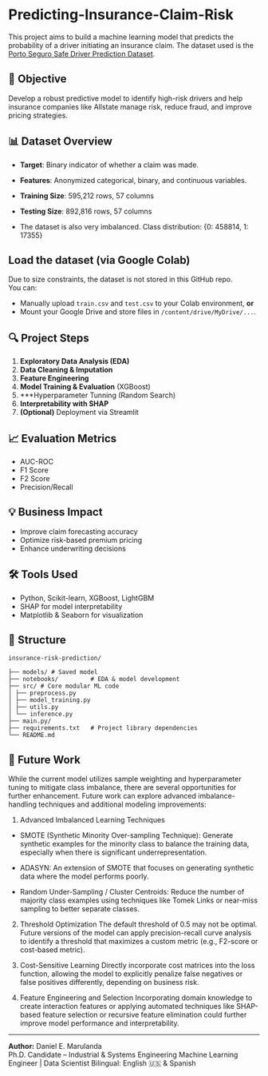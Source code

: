 # Predicting-Insurance-Claim-Risk

This project aims to build a machine learning model that predicts the probability of a driver initiating an insurance claim. The dataset used is the [Porto Seguro Safe Driver Prediction Dataset](https://www.kaggle.com/competitions/porto-seguro-safe-driver-prediction/data).

## 📌 Objective
Develop a robust predictive model to identify high-risk drivers and help insurance companies like Allstate manage risk, reduce fraud, and improve pricing strategies.

## 📊 Dataset Overview
- **Target**: Binary indicator of whether a claim was made.
- **Features**: Anonymized categorical, binary, and continuous variables.
- **Training Size**: 595,212 rows, 57 columns
- **Testing Size**: 892,816 rows, 57 columns

- The dataset is also very imbalanced. Class distribution: {0: 458814, 1: 17355}

## Load the dataset (via Google Colab)

Due to size constraints, the dataset is not stored in this GitHub repo.  
You can:

- Manually upload `train.csv` and `test.csv` to your Colab environment, **or**
- Mount your Google Drive and store files in `/content/drive/MyDrive/...`.

## 🔍 Project Steps
1. **Exploratory Data Analysis (EDA)**
2. **Data Cleaning & Imputation**
3. **Feature Engineering**
4. **Model Training & Evaluation** (XGBoost)
5. ***Hyperparameter Tunning (Random Search)
6. **Interpretability with SHAP**
7. **(Optional)** Deployment via Streamlit

## 📈 Evaluation Metrics
- AUC-ROC
- F1 Score
- F2 Score
- Precision/Recall

## 💡 Business Impact
- Improve claim forecasting accuracy
- Optimize risk-based premium pricing
- Enhance underwriting decisions

## 🛠 Tools Used
- Python, Scikit-learn, XGBoost, LightGBM
- SHAP for model interpretability
- Matplotlib & Seaborn for visualization

## 📂 Structure
```
insurance-risk-prediction/

├── models/ # Saved model
├── notebooks/         # EDA & model development
├── src/ # Core modular ML code
│ ├── preprocess.py
│ ├── model_training.py
│ ├── utils.py
│ └── inference.py
├── main.py/           
├── requirements.txt   # Project library dependencies
└── README.md
```
## 📂 Future Work
While the current model utilizes sample weighting and hyperparameter tuning to mitigate class imbalance, there are several opportunities for further enhancement. Future work can explore advanced imbalance-handling techniques and additional modeling improvements:

1. Advanced Imbalanced Learning Techniques
- SMOTE (Synthetic Minority Over-sampling Technique): Generate synthetic examples for the minority class to balance the training data, especially when there is significant underrepresentation.

- ADASYN: An extension of SMOTE that focuses on generating synthetic data where the model performs poorly.

- Random Under-Sampling / Cluster Centroids: Reduce the number of majority class examples using techniques like Tomek Links or near-miss sampling to better separate classes.

2. Threshold Optimization
The default threshold of 0.5 may not be optimal. Future versions of the model can apply precision-recall curve analysis to identify a threshold that maximizes a custom metric (e.g., F2-score or cost-based metric).

3. Cost-Sensitive Learning
Directly incorporate cost matrices into the loss function, allowing the model to explicitly penalize false negatives or false positives differently, depending on business risk.

4. Feature Engineering and Selection
Incorporating domain knowledge to create interaction features or applying automated techniques like SHAP-based feature selection or recursive feature elimination could further improve model performance and interpretability.

---

**Author:** Daniel E. Marulanda  
Ph.D. Candidate – Industrial & Systems Engineering
Machine Learning Engineer | Data Scientist
Bilingual: English 🇺🇸 & Spanish
